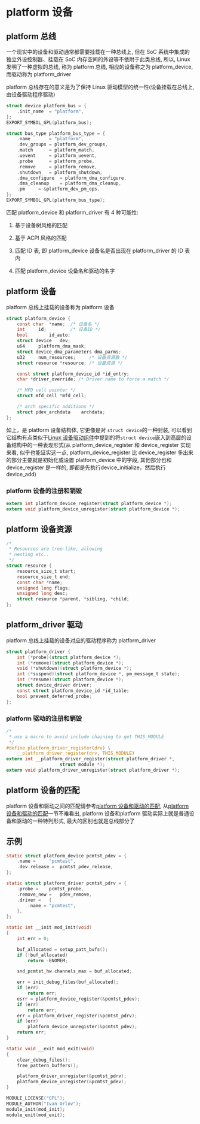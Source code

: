 # platform 设备

## platform 总线

<div id="platform_bus"/>
一个现实中的设备和驱动通常都需要挂载在一种总线上, 但在 SoC 系统中集成的独立外设控制器、挂载在 SoC 内存空间的外设等不依附于此类总线, 所以, Linux 发明了一种虚拟的总线, 称为 platform 总线, 相应的设备称之为 platform_device, 而驱动称为 platform_driver

platform 总线存在的意义是为了保持 Linux 驱动模型的统一性(设备挂载在总线上, 由设备驱动程序驱动)

```c
struct device platform_bus = {
    .init_name  = "platform",
};
EXPORT_SYMBOL_GPL(platform_bus);

struct bus_type platform_bus_type = {
    .name       = "platform",
    .dev_groups = platform_dev_groups,
    .match      = platform_match,
    .uevent     = platform_uevent,
    .probe      = platform_probe,
    .remove     = platform_remove,
    .shutdown   = platform_shutdown,
    .dma_configure  = platform_dma_configure,
    .dma_cleanup    = platform_dma_cleanup,
    .pm     = &platform_dev_pm_ops,
};
EXPORT_SYMBOL_GPL(platform_bus_type);
```

匹配 platform_device 和 platform_driver 有 4 种可能性:

1. 基于设备树风格的匹配

2. 基于 ACPI 风格的匹配

3. 匹配 ID 表, 即 platform_device 设备名是否出现在 platform_driver 的 ID 表内

4. 匹配 platform_device 设备名和驱动的名字


## platform 设备

platform 总线上挂载的设备称为 platform 设备

```c
struct platform_device {
    const char  *name;  /* 设备名 */
    int     id;         /* 设备ID */
    bool        id_auto;
    struct device   dev;
    u64     platform_dma_mask;
    struct device_dma_parameters dma_parms;
    u32     num_resources;     /* 设备资源数 */
    struct resource *resource; /* 设备资源 */

    const struct platform_device_id *id_entry;
    char *driver_override; /* Driver name to force a match */

    /* MFD cell pointer */
    struct mfd_cell *mfd_cell;

    /* arch specific additions */
    struct pdev_archdata    archdata;
};
```

如上，是 platform 设备结构体, 它更像是对 `struct device`的一种封装, 可以看到它结构有点类似于[Linux 设备驱动组件](../modules/modules.md)中提到的将`struct device`嵌入到高层的设备结构中的一种表现形式(从 platform_device_register 和 device_register 实现来看, 似乎也能证实这一点, platform_device_register 比 device_register 多出来的部分主要就是初始化或设置 platform_device 中的字段, 其他部分也和 device_register 是一样的, 即都是先执行device_initialize，然后执行 device_add)

### platform 设备的注册和销毁

```c
extern int platform_device_register(struct platform_device *);
extern void platform_device_unregister(struct platform_device *);
```

## platform 设备资源

```c
/*
 * Resources are tree-like, allowing
 * nesting etc..
 */
struct resource {
    resource_size_t start;
    resource_size_t end;
    const char *name;
    unsigned long flags;
    unsigned long desc;
    struct resource *parent, *sibling, *child;
};

```

## platform_driver 驱动

platform 总线上挂载的设备对应的驱动程序称为 platform_driver

```c
struct platform_driver {
    int (*probe)(struct platform_device *);
    int (*remove)(struct platform_device *);
    void (*shutdown)(struct platform_device *);
    int (*suspend)(struct platform_device *, pm_message_t state);
    int (*resume)(struct platform_device *);
    struct device_driver driver;
    const struct platform_device_id *id_table;
    bool prevent_deferred_probe;
};
```
### platform 驱动的注册和销毁

```c
/*
 * use a macro to avoid include chaining to get THIS_MODULE
 */
#define platform_driver_register(drv) \
    __platform_driver_register(drv, THIS_MODULE)
extern int __platform_driver_register(struct platform_driver *,
                    struct module *);
extern void platform_driver_unregister(struct platform_driver *);
```

## platform 设备的匹配

platform 设备和驱动之间的匹配请参考[platform 设备和驱动的匹配](./match.md), 从[platform 设备和驱动的匹配](./match.md)一节不难看出, platform 设备和platform 驱动实际上就是普通设备和驱动的一种特列形式, 最大的区别也就是总线部分了

## 示例

```c
static struct platform_device pcmtst_pdev = {
    .name =     "pcmtest",
    .dev.release =  pcmtst_pdev_release,
};

static struct platform_driver pcmtst_pdrv = {
    .probe =    pcmtst_probe,
    .remove_new =   pdev_remove,
    .driver =   {
        .name = "pcmtest",
    },
};

static int __init mod_init(void)
{
    int err = 0;

    buf_allocated = setup_patt_bufs();
    if (!buf_allocated)
        return -ENOMEM;

    snd_pcmtst_hw.channels_max = buf_allocated;

    err = init_debug_files(buf_allocated);
    if (err)
        return err;
    esrr = platform_device_register(&pcmtst_pdev);
    if (err)
        return err;
    err = platform_driver_register(&pcmtst_pdrv);
    if (err)
        platform_device_unregister(&pcmtst_pdev);
    return err;
}

static void __exit mod_exit(void)
{
    clear_debug_files();
    free_pattern_buffers();

    platform_driver_unregister(&pcmtst_pdrv);
    platform_device_unregister(&pcmtst_pdev);
}

MODULE_LICENSE("GPL");
MODULE_AUTHOR("Ivan Orlov");
module_init(mod_init);
module_exit(mod_exit);
```
